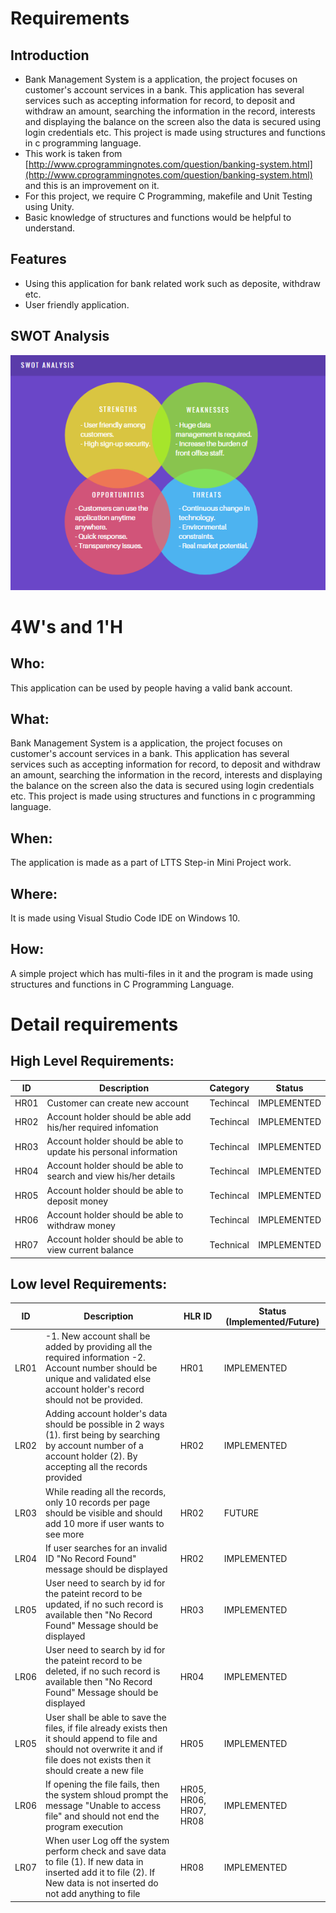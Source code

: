 # Requirements

## Introduction

- Bank Management System is a application, the project focuses on customer's account services in a bank. This application has several services such as accepting information for record, to deposit and withdraw an amount, searching the information in the record, interests and displaying the balance on the screen also the data is secured using login credentials etc. This project is made using structures and functions in c programming language.
- This work is taken from [http://www.cprogrammingnotes.com/question/banking-system.html](http://www.cprogrammingnotes.com/question/banking-system.html) and this is an improvement on it.
 - For this project, we require C Programming, makefile and Unit Testing using Unity.
 - Basic knowledge of structures and functions would be helpful to understand.

 ## Features
 
 - Using this application for bank related work such as deposite, withdraw etc.
 - User friendly application.

## SWOT Analysis
![SWOT ANALYIS](https://github.com/Shriya-265054/Stepin-MiniProject/blob/main/.github/workflows/swot.PNG)

 # 4W's and 1'H
## Who:  
This application can be used by people having a valid bank account.
## What:
Bank Management System is a application, the project focuses on customer's account services in a bank. This application has several services such as accepting information for record, to deposit and withdraw an amount, searching the information in the record, interests and displaying the balance on the screen also the data is secured using login credentials etc. This project is made using structures and functions in c programming language.
## When:
The application is made as a part of LTTS Step-in Mini Project work.
## Where:
It is made using Visual Studio Code IDE on Windows 10.
## How:
A simple project which has multi-files in it and the program is made using structures and functions in C Programming Language.

# Detail requirements
## High Level Requirements: 
| ID | Description | Category | Status | 
| ----- | ----- | ------- | ---------|
| HR01 | Customer can create new account | Techincal | IMPLEMENTED | 
| HR02 | Account holder should be able add his/her required infomation | Techincal |  IMPLEMENTED  |
| HR03 | Account holder should be able to update his personal information | Techincal |  IMPLEMENTED  |
| HR04 | Account holder should be able to search and view his/her details | Techincal |  IMPLEMENTED  |
| HR05 | Account holder should be able to deposit money | Techincal |  IMPLEMENTED  |
| HR06 | Account holder should be able to withdraw money | Techincal |  IMPLEMENTED  |
| HR07 | Account holder should be able to view current balance | Technical | IMPLEMENTED |

##  Low level Requirements:
 
| ID | Description | HLR ID | Status (Implemented/Future) |
| ------ | --------- | ------ | ----- |
| LR01 | -1. New account shall be added by providing all the required information                                                                                                               -2. Account number should be unique and validated else account holder's record should not be provided. | HR01 |  IMPLEMENTED  |
| LR02 | Adding account holder's data should be possible in 2 ways (1). first being by searching by account number of a account holder (2). By accepting all the records provided | HR02 |  IMPLEMENTED |
| LR03 | While reading all the records, only 10 records per page should be visible and should add 10 more if user wants to see more | HR02 | FUTURE |
| LR04 | If user searches for an invalid ID "No Record Found" message should be displayed | HR02 |  IMPLEMENTED  |
| LR05 | User need to search by id for the pateint record to be updated, if no such record is available then "No Record Found" Message should be displayed | HR03 |  IMPLEMENTED  |
| LR06 | User need to search by id for the pateint record to be deleted, if no such record is available then "No Record Found" Message should be displayed | HR04 |  IMPLEMENTED  |
| LR05 | User shall be able to save the files, if file already exists then it should append to file and should not overwrite it and if file does not exists then it should create a new file | HR05 |  IMPLEMENTED  |
| LR06 | If opening the file fails, then the system shloud prompt the message "Unable to access file" and should not end the program execution | HR05, HR06, HR07, HR08 |  IMPLEMENTED  |
| LR07 | When user Log off the system perform check and save data to file (1). If new data in inserted add it to file (2). If New data is not inserted do not add anything to file | HR08 |  IMPLEMENTED  |

